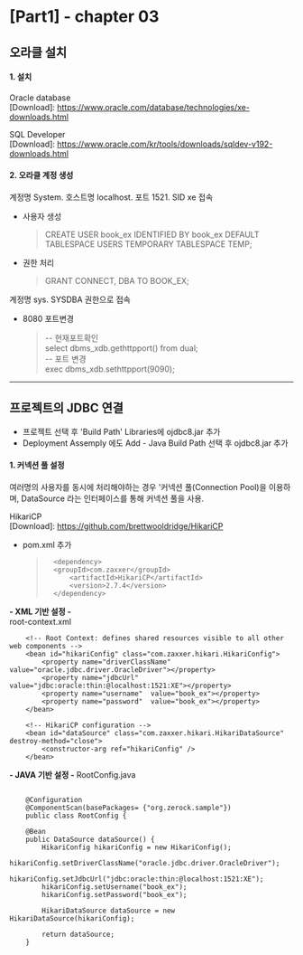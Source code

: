 [Part1] - chapter 03
=========================

오라클 설치
----

#### 1. 설치   
Oracle database   
[Download]: https://www.oracle.com/database/technologies/xe-downloads.html

SQL Developer   
[Download]: https://www.oracle.com/kr/tools/downloads/sqldev-v192-downloads.html


#### 2. 오라클 계정 생성
계정명 System. 호스트명 localhost. 포트 1521. SID xe 접속   

* 사용자 생성
    > CREATE USER book_ex IDENTIFIED BY book_ex
    DEFAULT TABLESPACE USERS
    TEMPORARY TABLESPACE TEMP;
* 권한 처리
    > GRANT CONNECT, DBA TO BOOK_EX;


계정명 sys. SYSDBA 권한으로 접속    

* 8080 포트변경   
    > -- 현재포트확인   
    > select dbms_xdb.gethttpport() from dual;   
    > -- 포트 변경   
    > exec dbms_xdb.sethttpport(9090);

<hr />

프로젝트의 JDBC 연결
-----

* 프로젝트 선택 후 'Build Path' Libraries에 ojdbc8.jar 추가   
* Deployment Assemply 에도 Add - Java Build Path 선택 후 ojdbc8.jar 추가 

#### 1. 커넥션 풀 설정

여러명의 사용자를 동시에 처리해야하는 경우 '커넥션 풀(Connection Pool)을 이용하며, DataSource 라는 인터페이스를 통해 커넥션 풀을 사용.

HikariCP   
[Download]: https://github.com/brettwooldridge/HikariCP

* pom.xml 추가 
    >       <dependency>
    >       <groupId>com.zaxxer</groupId>
    >		    <artifactId>HikariCP</artifactId>
    >		    <version>2.7.4</version>
    >		</dependency>


**- XML 기반 설정 -**  
root-context.xml 
```
	<!-- Root Context: defines shared resources visible to all other web components -->
	<bean id="hikariConfig" class="com.zaxxer.hikari.HikariConfig">
		<property name="driverClassName"  value="oracle.jdbc.driver.OracleDriver"></property>
		<property name="jdbcUrl"  value="jdbc:oracle:thin:@localhost:1521:XE"></property>
		<property name="username"  value="book_ex"></property>
		<property name="password"  value="book_ex"></property>
	</bean>
	
	<!-- HikariCP configuration -->
	<bean id="dataSource" class="com.zaxxer.hikari.HikariDataSource" destroy-method="close">
		<constructor-arg ref="hikariConfig" />
	</bean>
```

**- JAVA 기반 설정 -**
RootConfig.java
```

    @Configuration
    @ComponentScan(basePackages= {"org.zerock.sample"})	
    public class RootConfig {
	
	@Bean
	public DataSource dataSource() {
		HikariConfig hikariConfig = new HikariConfig();
		hikariConfig.setDriverClassName("oracle.jdbc.driver.OracleDriver");
		hikariConfig.setJdbcUrl("jdbc:oracle:thin:@localhost:1521:XE");
		hikariConfig.setUsername("book_ex");
		hikariConfig.setPassword("book_ex");
		
		HikariDataSource dataSource = new HikariDataSource(hikariConfig);
		
		return dataSource;
	}
```

